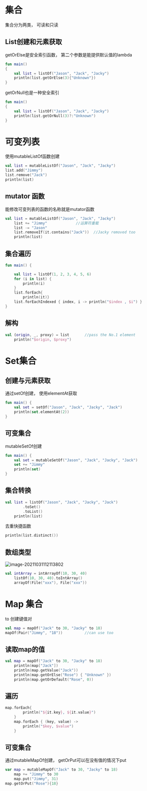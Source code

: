 # 集合
集合分为两类， 可读和只读
## List创建和元素获取

getOrElse是安全索引函数， 第二个参数是能提供默认值的lambda

```kotlin
fun main()
{
    val list = listOf("Jason", "Jack", "Jacky")
    println(list.getOrElse(3){"Unknown"})
}
```

getOrNull也是一种安全索引

```kotlin
fun main()
{
    val list = listOf("Jason", "Jack", "Jacky")
    println(list.getOrNull(3)?:"Unknown")
}
```

# 可变列表

使用mutableListOf函数创建

```kotlin
val list = mutableListOf("Jason", "Jack", "Jacky")
list.add("Jimmy")
list.remove("Jack")
println(list)
```

## mutator 函数

能修改可变列表的函数的名称就是mutator函数

```kotlin
val list = mutableListOf("Jason", "Jack", "Jacky")
    list += "Jimmy"				//运算符重载
	list -= "Jason"
	list.removeIf(it.contains("Jack"))	//Jacky removed too
    println(list)
```

## 集合遍历

```kotlin
fun main() {

    val list = listOf(1, 2, 3, 4, 5, 6)
    for (i in list) {
        println(i)
    }
    list.forEach{
        println(it)}
    list.forEachIndexed { index, i -> println("$index , $i") }
}
```

## 解构

```kotlin
val (origin, _, proxy) = list		//pass the No.1 element
    println("$origin, $proxy")
```

# Set集合

## 创建与元素获取

通过setOf创建， 使用elementAt获取

```kotlin
fun main() {
    val set = setOf("Jason", "Jack", "Jacky", "Jack")
    println(set.elementAt(2))
}
```

## 可变集合

mutableSetOf创建

```kotlin
fun main() {
    val set = mutableSetOf("Jason", "Jack", "Jacky", "Jack")
    set += "Jimmy"
    println(set)
}
```

## 集合转换

```kotlin
val list = listOf("Jason", "Jack", "Jacky", "Jack")
        .toSet()
        .toList()
    println(list)
```

去重快捷函数

```kotlin
println(list.distinct())
```

## 数组类型

![image-20211031112113802](https://i.loli.net/2021/10/31/YZsdEqo6hycPQtH.png)

```kotlin
val intArray = intArrayOf(10, 30, 40)
    listOf(10, 30, 40).toIntArray()
    arrayOf(File("xxx"), File("xxx"))
```

# Map 集合

to 创建键值对

```kotlin
val map = mapOf("Jack" to 30, "Jacky" to 18)
mapOf(Pair("Jimmy", "18"))			//can use too
```

## 读取map的值

```kotlin
val map = mapOf("Jack" to 30, "Jacky" to 18)
    println(map["Jack"])
    println(map.getValue("Jack"))
    println(map.getOrElse("Rose") { "Unknown" })
    println(map.getOrDefault("Rose", 0))
```

## 遍历

```kotlin
map.forEach{
        println("${it.key}, ${it.value}")
    }
    map.forEach { (key, value) ->
        println("$key, $value")
    }
```

## 可变集合

通过mutableMapOf创建， getOrPut可以在没有值的情况下put

```kotlin
var map = mutableMapOf("Jack" to 30, "Jacky" to 18)
    map += "Jimmy" to 30
    map.put("Jimmy", 31)
map.getOrPut("Rose"){18}
```



